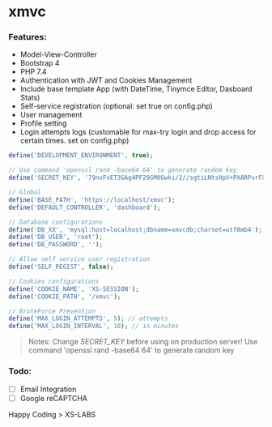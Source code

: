 # xmvc

### Features:
* Model-View-Controller
* Bootstrap 4
* PHP 7.4
* Authentication with JWT and Cookies Management
* Include base template App (with DateTime, Tinymce Editor, Dasboard Stats)
* Self-service registration (optional: set true on config.php)
* User management
* Profile setting
* Login attempts logs (customable for max-try login and drop access for certain times. set on config.php)

```php
define('DEVELOPMENT_ENVIRONMENT', true);

// Use command 'openssl rand -base64 64' to generate random key
define('SECRET_KEY', '79nvFvET3GAg4PF29GM0Gwki/2//sgtiLNtsHpV+PXARPvrFXOKbkbRbU3qHjYW9s0W5/aQX5m1DRUWOcSa66g');

// Global
define('BASE_PATH', 'https://localhost/xmvc');
define('DEFAULT_CONTROLLER', 'dashboard');

// Database configurations
define('DB_XX', 'mysql:host=localhost;dbname=xmvcdb;charset=utf8mb4');
define('DB_USER', 'root');
define('DB_PASSWORD', '');

// Allow self service user registration
define('SELF_REGIST', false);

// Cookies configurations
define('COOKIE_NAME', 'XS-SESSION');
define('COOKIE_PATH', '/xmvc');

// BruteForce Prevention
define('MAX_LOGIN_ATTEMPTS', 5); // attempts
define('MAX_LOGIN_INTERVAL', 10); // in minutes
```

> Notes: Change *SECRET_KEY* before using on production server! Use command 'openssl rand -base64 64' to generate random key

### Todo:
- [ ] Email Integration
- [ ] Google reCAPTCHA

Happy Coding > XS-LABS
